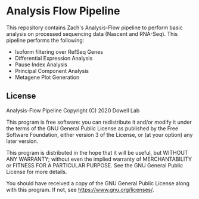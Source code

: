 # Analysis Flow Pipeline

This repository contains Zach's Analysis-Flow pipeline to perform basic
analysis on processed sequencing data (Nascent and RNA-Seq). This pipeline
performs the following:
- Isoform filtering over RefSeq Genes
- Differential Expression Analysis
- Pause Index Analysis
- Principal Component Analysis
- Metagene Plot Generation

## License

Analysis-Flow Pipeline
Copyright (C) 2020 Dowell Lab

This program is free software: you can redistribute it and/or modify
it under the terms of the GNU General Public License as published by
the Free Software Foundation, either version 3 of the License, or
(at your option) any later version.

This program is distributed in the hope that it will be useful,
but WITHOUT ANY WARRANTY; without even the implied warranty of
MERCHANTABILITY or FITNESS FOR A PARTICULAR PURPOSE.  See the
GNU General Public License for more details.

You should have received a copy of the GNU General Public License
along with this program.  If not, see <https://www.gnu.org/licenses/>.
